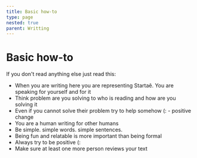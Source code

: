 ```yaml
---
title: Basic how-to
type: page
nested: true
parent: Writting
---
```


# Basic how-to

If you don't read anything else just read this:

- When you are writing here you are representing Startaê. You are speaking for yourself and for it
- Think problem are you solving to who is reading and how are you solving it
- Even if you cannot solve their problem try to help somehow (: - positive change
- You are a human writing for other humans
- Be simple. simple words. simple sentences.
- Being fun and relatable is more important than being formal
- Always try to be positive (:
- Make sure at least one more person reviews your text
